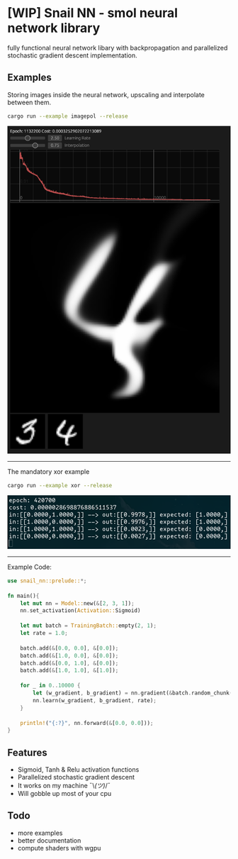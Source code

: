 # [WIP] Snail NN - smol neural network library

fully functional neural network libary with backpropagation and parallelized stochastic gradient descent implementation.


## Examples

Storing images inside the neural network, upscaling and interpolate between them.


```bash
cargo run --example imagepol --release
```
![image](docs/example_interpolation.png)

---

The mandatory xor example

```bash
cargo run --example xor --release
```
![image](docs/xor.png)


---

Example Code:
```rust
use snail_nn::prelude::*;

fn main(){
    let mut nn = Model::new(&[2, 3, 1]);
    nn.set_activation(Activation::Sigmoid)

    let mut batch = TrainingBatch::empty(2, 1);
    let rate = 1.0;

    batch.add(&[0.0, 0.0], &[0.0]);
    batch.add(&[1.0, 0.0], &[0.0]);
    batch.add(&[0.0, 1.0], &[0.0]);
    batch.add(&[1.0, 1.0], &[1.0]);

    for _ in 0..10000 {
        let (w_gradient, b_gradient) = nn.gradient(&batch.random_chunk(2));
        nn.learn(w_gradient, b_gradient, rate);
    }

    println!("{:?}", nn.forward(&[0.0, 0.0]));
}
```

##  Features

- Sigmoid, Tanh & Relu activation functions
- Parallelized stochastic gradient descent
- It works on my machine ¯\\_(ツ)_/¯
- Will gobble up most of your cpu


## Todo

- more examples
- better documentation
- compute shaders with wgpu
